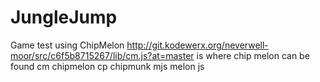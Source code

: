 JungleJump
==========

Game test using ChipMelon
http://git.kodewerx.org/neverwell-moor/src/c6f5b8715267/lib/cm.js?at=master
is where chip melon can be found
cm chipmelon
cp chipmunk
mjs melon js
